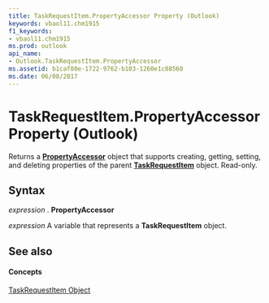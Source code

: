 ```yaml
---
title: TaskRequestItem.PropertyAccessor Property (Outlook)
keywords: vbaol11.chm1915
f1_keywords:
- vbaol11.chm1915
ms.prod: outlook
api_name:
- Outlook.TaskRequestItem.PropertyAccessor
ms.assetid: b1caf80e-1722-9762-b103-1260e1c88560
ms.date: 06/08/2017
---
```



# TaskRequestItem.PropertyAccessor Property (Outlook)

Returns a  **[PropertyAccessor](propertyaccessor-object-outlook.md)** object that supports creating, getting, setting, and deleting properties of the parent **[TaskRequestItem](taskrequestitem-object-outlook.md)** object. Read-only.


## Syntax

 _expression_ . **PropertyAccessor**

 _expression_ A variable that represents a **TaskRequestItem** object.


## See also


#### Concepts


[TaskRequestItem Object](taskrequestitem-object-outlook.md)

